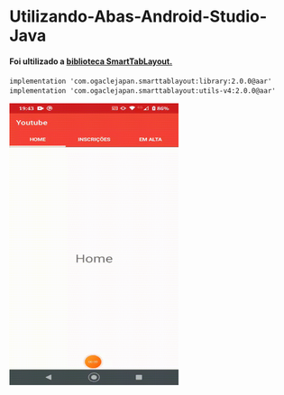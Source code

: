 # Utilizando-Abas-Android-Studio-Java

#### Foi ultilizado a [biblioteca SmartTabLayout.](https://github.com/ogaclejapan/SmartTabLayout)

```txt
implementation 'com.ogaclejapan.smarttablayout:library:2.0.0@aar'
implementation 'com.ogaclejapan.smarttablayout:utils-v4:2.0.0@aar'
```
<div>
    <img align="left"  height="500" width="300" src="gif.gif">
</div>
